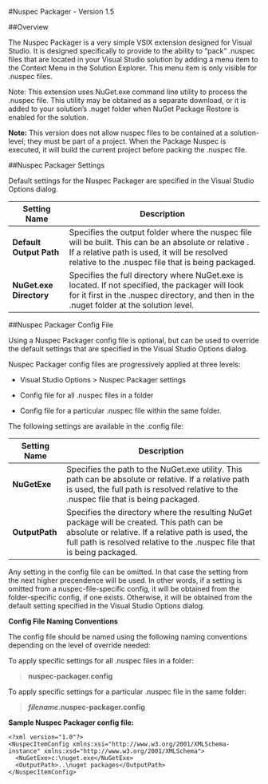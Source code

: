 #Nuspec Packager - Version 1.5

##Overview

The Nuspec Packager is a very simple VSIX extension designed for Visual Studio. It is designed specifically to provide to the ability to “pack” .nuspec files that are located in your Visual Studio solution by adding a menu item to the Context Menu in the Solution Explorer. This menu item is only visible for .nuspec files.

Note: This extension uses NuGet.exe command line utility to process the .nuspec file. This utility may be obtained as a separate download, or it is added to your solution’s .nuget folder when NuGet Package Restore is enabled for the solution.

**Note:** This version does not allow nuspec files to be contained at a solution-level; they must be part of a project. When the Package Nuspec is executed, it will build the current project before packing the .nuspec file.

##Nuspec Packager Settings

Default settings for the Nuspec Packager are specified in the Visual Studio Options dialog.

| Setting Name                            | Description   |
|-----------------------------------------|---------------|
| **Default Output Path**                    | Specifies the output folder where the nuspec file will be built. This can be an absolute or relative .  If a relative path is used, it will be resolved relative to the .nuspec file that is being packaged. |
| **NuGet.exe Directory**                   | Specifies the full directory where NuGet.exe is located.  If not specified, the packager will look for it first in the .nuspec directory, and then in the .nuget folder at the solution level.|

##Nuspec Packager Config File

Using a Nuspec Packager config file is optional, but can be used to override the default settings that are specified in the Visual Studio Options dialog.

Nuspec Packager config files are progressively applied at three levels:

-   Visual Studio Options &gt; Nuspec Packager settings

-   Config file for all .nuspec files in a folder

-   Config file for a particular .nuspec file within the same folder.

The following settings are available in the .config file:

| Setting Name | Description                                                                                                       |
|--------------|-------------------------------------------------------------------------------------------------------------------|
| **NuGetExe**     | Specifies the path to the NuGet.exe utility. This path can be absolute or relative.  If a relative path is used, the full path is resolved relative to the .nuspec file that is being packaged.         |
| **OutputPath**   | Specifies the directory where the resulting NuGet package will be created. This path can be absolute or relative.  If a relative path is used, the full path is resolved relative to the .nuspec file that is being packaged.         |

Any setting in the config file can be omitted. In that case the setting from the next higher precendence will be used. In other words, if a setting is omitted from a nuspec-file-specific config, it will be obtained from the folder-specific config, if one exists. Otherwise, it will be obtained from the default setting specified in the Visual Studio Options dialog.

**Config File Naming Conventions**

The config file should be named using the following naming conventions depending on the level of override needed:

To apply specific settings for all .nuspec files in a folder:

> **nuspec-packager.config**

To apply specific settings for a particular .nuspec file in the same folder:

> ***filename*.nuspec-packager.config**

**Sample Nuspec Packager config file:**

    <?xml version="1.0"?>
    <NuspecItemConfig xmlns:xsi="http://www.w3.org/2001/XMLSchema-instance" xmlns:xsd="http://www.w3.org/2001/XMLSchema">
      <NuGetExe>c:\nuget.exe</NuGetExe>
      <OutputPath>..\nuget packages</OutputPath>
    </NuspecItemConfig>
